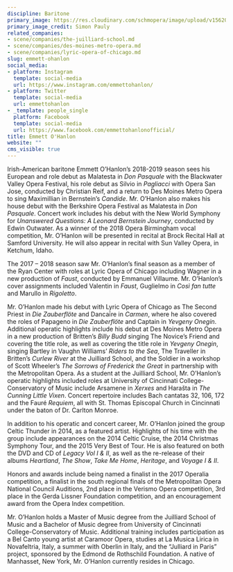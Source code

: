 ```yaml
---
discipline: Baritone
primary_image: https://res.cloudinary.com/schmopera/image/upload/v1562034942/media/2019/07/EmmettOHanlon-pc-SimonPauly.jpg
primary_image_credit: Simon Pauly
related_companies:
- scene/companies/the-juilliard-school.md
- scene/companies/des-moines-metro-opera.md
- scene/companies/lyric-opera-of-chicago.md
slug: emmett-ohanlon
social_media:
- platform: Instagram
  template: social-media
  url: https://www.instagram.com/emmettohanlon/
- platform: Twitter
  template: social-media
  url: emmettohanlon
- _template: people_single
  platform: Facebook
  template: social-media
  url: https://www.facebook.com/emmettohanlonofficial/
title: Emmett O'Hanlon
website: ""
cms_visible: true
---
```

Irish-American baritone Emmett O’Hanlon’s 2018-2019 season sees his European and role debut as Malatesta in _Don Pasquale_ with the Blackwater Valley Opera Festival, his role debut as Silvio in _Pagliacci_ with Opera San Jose, conducted by Christian Reif, and a return to Des Moines Metro Opera to sing Maximillian in Bernstein’s _Candide_. Mr. O’Hanlon also makes his house debut with the Berkshire Opera Festival as Malatesta in _Don Pasquale_. Concert work includes his debut with the New World Symphony for _Unanswered Questions: A Leonard Bernstein Journey_, conducted by Edwin Outwater. As a winner of the 2018 Opera Birmingham vocal competition, Mr. O’Hanlon will be presented in recital at Brock Recital Hall at Samford University. He will also appear in recital with Sun Valley Opera, in Ketchum, Idaho.

The 2017 – 2018 season saw Mr. O’Hanlon’s final season as a member of the Ryan Center with roles at Lyric Opera of Chicago including Wagner in a new production of _Faust_, conducted by Emmanuel Villaume. Mr. O’Hanlon’s cover assignments included Valentin in _Faust_, Guglielmo in _Così fan tutte_ and Marullo in _Rigoletto_.

Mr. O’Hanlon made his debut with Lyric Opera of Chicago as The Second Priest in _Die Zauberflöte_ and Dancaīre in _Carmen_, where he also covered the roles of Papageno in _Die Zauberflöte_ and Captain in _Yevgeny Onegin_. Additional operatic highlights include his debut at Des Moines Metro Opera in a new production of Britten’s _Billy Budd_ singing The Novice’s Friend and covering the title role, as well as covering the title role in _Yevgeny Onegin_, singing Bartley in Vaughn Williams’ _Riders to the Sea_, The Traveller in Britten’s _Curlew River_ at the Juilliard School, and the Soldier in a workshop of Scott Wheeler’s _The Sorrows of Frederick the Great_ in partnership with the Metropolitan Opera. As a student at the Juilliard School, Mr. O’Hanlon’s operatic highlights included roles at University of Cincinnati College-Conservatory of Music include Arsamene in _Xerxes_ and Harašta in _The Cunning Little Vixen_. Concert repertoire includes Bach cantatas 32, 106, 172 and the Fauré _Requiem_, all with St. Thomas Episcopal Church in Cincinnati under the baton of Dr. Carlton Monroe.

In addition to his operatic and concert career, Mr. O’Hanlon joined the group Celtic Thunder in 2014, as a featured artist. Highlights of his time with the group include appearances on the 2014 Celtic Cruise, the 2014 Christmas Symphony Tour, and the 2015 Very Best of Tour. He is also featured on both the DVD and CD of _Legacy Vol I & II_, as well as the re-release of their albums _Heartland_, _The Show_, _Take Me Home_, _Heritage_, and _Voyage I & II_.

Honors and awards include being named a finalist in the 2017 Operalia competition, a finalist in the south regional finals of the Metropolitan Opera National Council Auditions, 2nd place in the Verismo Opera competition, 3rd place in the Gerda Lissner Foundation competition, and an encouragement award from the Opera Index competition.

Mr. O’Hanlon holds a Master of Music degree from the Juilliard School of Music and a Bachelor of Music degree from University of Cincinnati College-Conservatory of Music. Additional training includes participation as a Bel Canto young artist at Caramoor Opera, studies at La Musica Lirica in Novafeltria, Italy, a summer with Oberlin in Italy, and the “Julliard in Paris” project, sponsored by the Edmond de Rothschild Foundation. A native of Manhasset, New York, Mr. O’Hanlon currently resides in Chicago.